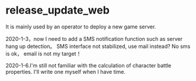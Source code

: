 # release_update_web
It is mainly used by an operator to deploy a new game server.

2020-1-3，now I need to add a SMS notification function such as server hang up detection。
          SMS interface not stabilized, use mail instead? No sms is ok， email is not my target！
          
2020-1-6.I'm still not familiar with the calculation of character battle properties. I'll write one myself when I have time.
